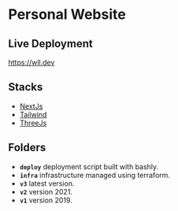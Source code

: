 # Personal Website

## Live Deployment
https://wll.dev

## Stacks
- [NextJs](https://github.com/vercel/next.js)
- [Tailwind](https://github.com/tailwindlabs/tailwindcss)
- [ThreeJs](https://github.com/mrdoob/three.js/)

## Folders
- **`deploy`** deployment script built with bashly.
- **`infra`** infrastructure managed using terraform.
- **`v3`** latest version.
- **`v2`** version 2021.
- **`v1`** version 2019.



